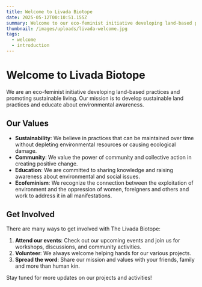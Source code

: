 ```yaml
---
title: Welcome to Livada Biotope
date: 2025-05-12T00:10:51.155Z
summary: Welcome to our eco-feminist initiative developing land-based practices and promoting sustainable living.
thumbnail: /images/uploads/livada-welcome.jpg
tags:
  - welcome
  - introduction
---
```



# Welcome to Livada Biotope

We are an eco-feminist initiative developing land-based practices and promoting sustainable living. Our mission is to develop sustainable land practices and educate about environmental awareness.

## Our Values

- **Sustainability**: We believe in practices that can be maintained over time without depleting environmental resources or causing ecological damage.
- **Community**: We value the power of community and collective action in creating positive change.
- **Education**: We are committed to sharing knowledge and raising awareness about environmental and social issues.
- **Ecofeminism**: We recognize the connection between the exploitation of environment and the oppression of women, foreigners and others and work to address it in all manifestations.

## Get Involved

There are many ways to get involved with The Livada Biotope:

1. **Attend our events**: Check out our upcoming events and join us for workshops, discussions, and community activities.
2. **Volunteer**: We always welcome helping hands for our various projects.
3. **Spread the word**: Share our mission and values with your friends, family and more than human kin.

Stay tuned for more updates on our projects and activities!
